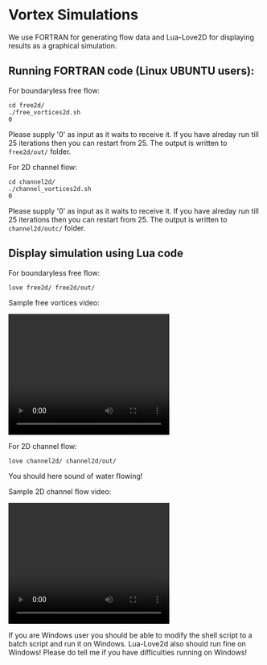 # Vortex Simulations

We use FORTRAN for generating flow data and Lua-Love2D for displaying results as a graphical simulation. 

## Running FORTRAN code (Linux UBUNTU users):

For boundaryless free flow:

```
cd free2d/
./free_vortices2d.sh
0
```

Please supply '0' as input as it waits to receive it.
If you have alreday run till 25 iterations then you can restart from 25.
The output is written to `free2d/out/` folder.


For 2D channel flow:

```
cd channel2d/
./channel_vortices2d.sh
0
```

Please supply '0' as input as it waits to receive it.
If you have alreday run till 25 iterations then you can restart from 25.
The output is written to `channel2d/outc/` folder.


## Display simulation using **Lua** code

For boundaryless free flow:
```
love free2d/ free2d/out/
```

Sample free vortices video:

<video src="https://vimeo.com/922070885?share=copy=" width="320" height="240" controls></video>


For 2D channel flow:
```
love channel2d/ channel2d/out/
```

You should here sound of water flowing!

Sample 2D channel flow video:

<video src="https://vimeo.com/922081441?share=copy=" width="320" height="240" controls></video>



If you are Windows user you should be able to modify the shell script to a batch script and run it on Windows. Lua-Love2d also should run fine on Windows!
Please do tell me if you have difficulties running on Windows!